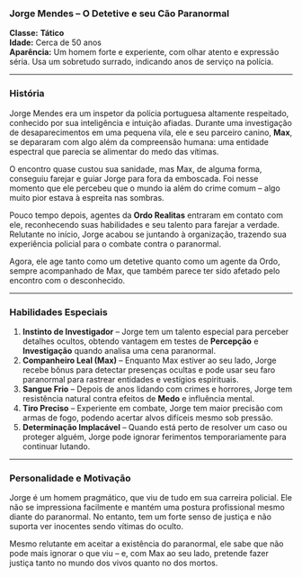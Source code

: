 ### **Jorge Mendes – O Detetive e seu Cão Paranormal**

**Classe:** **Tático**  
**Idade:** Cerca de 50 anos  
**Aparência:** Um homem forte e experiente, com olhar atento e expressão séria. Usa um sobretudo surrado, indicando anos de serviço na polícia.

---

### **História**

Jorge Mendes era um inspetor da polícia portuguesa altamente respeitado, conhecido por sua inteligência e intuição afiadas. Durante uma investigação de desaparecimentos em uma pequena vila, ele e seu parceiro canino, **Max**, se depararam com algo além da compreensão humana: uma entidade espectral que parecia se alimentar do medo das vítimas.

O encontro quase custou sua sanidade, mas Max, de alguma forma, conseguiu farejar e guiar Jorge para fora da emboscada. Foi nesse momento que ele percebeu que o mundo ia além do crime comum – algo muito pior estava à espreita nas sombras.

Pouco tempo depois, agentes da **Ordo Realitas** entraram em contato com ele, reconhecendo suas habilidades e seu talento para farejar a verdade. Relutante no início, Jorge acabou se juntando à organização, trazendo sua experiência policial para o combate contra o paranormal.

Agora, ele age tanto como um detetive quanto como um agente da Ordo, sempre acompanhado de Max, que também parece ter sido afetado pelo encontro com o desconhecido.

---

### **Habilidades Especiais**

1. **Instinto de Investigador** – Jorge tem um talento especial para perceber detalhes ocultos, obtendo vantagem em testes de **Percepção** e **Investigação** quando analisa uma cena paranormal.
2. **Companheiro Leal (Max)** – Enquanto Max estiver ao seu lado, Jorge recebe bônus para detectar presenças ocultas e pode usar seu faro paranormal para rastrear entidades e vestígios espirituais.
3. **Sangue Frio** – Depois de anos lidando com crimes e horrores, Jorge tem resistência natural contra efeitos de **Medo** e influência mental.
4. **Tiro Preciso** – Experiente em combate, Jorge tem maior precisão com armas de fogo, podendo acertar alvos difíceis mesmo sob pressão.
5. **Determinação Implacável** – Quando está perto de resolver um caso ou proteger alguém, Jorge pode ignorar ferimentos temporariamente para continuar lutando.

---

### **Personalidade e Motivação**

Jorge é um homem pragmático, que viu de tudo em sua carreira policial. Ele não se impressiona facilmente e mantém uma postura profissional mesmo diante do paranormal. No entanto, tem um forte senso de justiça e não suporta ver inocentes sendo vítimas do oculto.

Mesmo relutante em aceitar a existência do paranormal, ele sabe que não pode mais ignorar o que viu – e, com Max ao seu lado, pretende fazer justiça tanto no mundo dos vivos quanto no dos mortos.
